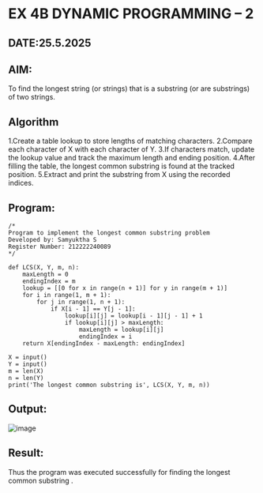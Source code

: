 # EX 4B DYNAMIC PROGRAMMING – 2
## DATE:25.5.2025
## AIM:
To find the longest string (or strings) that is a substring (or are substrings) of two strings.

## Algorithm
1.Create a table lookup to store lengths of matching characters.
2.Compare each character of X with each character of Y.
3.If characters match, update the lookup value and track the maximum length and ending position.
4.After filling the table, the longest common substring is found at the tracked position.
5.Extract and print the substring from X using the recorded indices.

## Program:
```
/*
Program to implement the longest common substring problem
Developed by: Samyuktha S
Register Number: 212222240089
*/
```
```
def LCS(X, Y, m, n):
    maxLength = 0
    endingIndex = m
    lookup = [[0 for x in range(n + 1)] for y in range(m + 1)]
    for i in range(1, m + 1):
        for j in range(1, n + 1):
            if X[i - 1] == Y[j - 1]:
                lookup[i][j] = lookup[i - 1][j - 1] + 1
                if lookup[i][j] > maxLength:
                    maxLength = lookup[i][j]
                    endingIndex = i
    return X[endingIndex - maxLength: endingIndex]

X = input()
Y = input()
m = len(X)
n = len(Y)
print('The longest common substring is', LCS(X, Y, m, n))
```
## Output:
![image](https://github.com/user-attachments/assets/a381f711-2909-4868-81c7-b53ca9436d76)

## Result:
Thus the program was executed successfully for finding the longest common substring .
